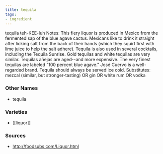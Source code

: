 ```yaml
---
title: tequila
tags:
- ingredient
---
```

tequila teh-KEE-luh Notes: This fiery liquor is produced in Mexico from the fermented sap of the blue agave cactus. Mexicans like to drink it straight after licking salt from the back of their hands (which they squirt first with lime juice to help the salt adhere). Tequila is also used in several cocktails, including the Tequila Sunrise. Gold tequilas and white tequilas are very similar. Tequilas añejas are aged--and more expensive. The very finest tequilas are labeled "100 percent blue agave." José Cuervo is a well-regarded brand. Tequila should always be served ice cold. Substitutes: mezcal (similar, but stronger-tasting) OR gin OR white rum OR vodka

### Other Names

* tequila

### Varieties

* [[liquor]]

### Sources
* http://foodsubs.com/Liquor.html
